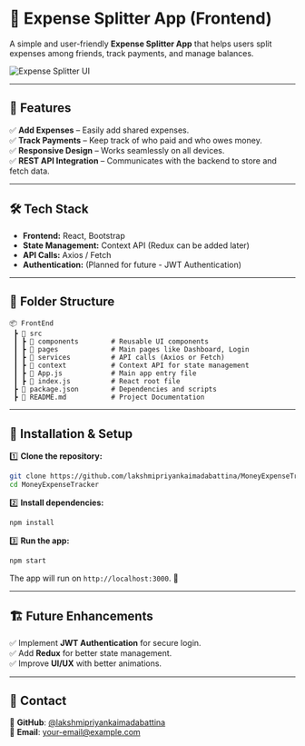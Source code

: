 # 🤑 Expense Splitter App (Frontend)
A simple and user-friendly **Expense Splitter App** that helps users split expenses among friends, track payments, and manage balances.

![Expense Splitter UI](https://via.placeholder.com/800x400?text=Project+Screenshot)

---

## 🚀 Features
✅ **Add Expenses** – Easily add shared expenses.  
✅ **Track Payments** – Keep track of who paid and who owes money.  
✅ **Responsive Design** – Works seamlessly on all devices.  
✅ **REST API Integration** – Communicates with the backend to store and fetch data.  

---

## 🛠️ Tech Stack
- **Frontend:** React, Bootstrap  
- **State Management:** Context API (Redux can be added later)  
- **API Calls:** Axios / Fetch  
- **Authentication:** (Planned for future - JWT Authentication)  

---

## 📂 Folder Structure
```
📦 FrontEnd  
 ┣ 📂 src  
 ┃ ┣ 📂 components        # Reusable UI components  
 ┃ ┣ 📂 pages             # Main pages like Dashboard, Login  
 ┃ ┣ 📂 services          # API calls (Axios or Fetch)  
 ┃ ┣ 📂 context           # Context API for state management  
 ┃ ┣ 📜 App.js            # Main app entry file  
 ┃ ┣ 📜 index.js          # React root file  
 ┣ 📜 package.json        # Dependencies and scripts  
 ┣ 📜 README.md           # Project Documentation  
```

---

## 🚀 Installation & Setup
1️⃣ **Clone the repository:**  
```sh
git clone https://github.com/lakshmipriyankaimadabattina/MoneyExpenseTracker.git
cd MoneyExpenseTracker
```
2️⃣ **Install dependencies:**  
```sh
npm install
```
3️⃣ **Run the app:**  
```sh
npm start
```
The app will run on `http://localhost:3000`. 🎉  

---

## 🏗️ Future Enhancements
✅ Implement **JWT Authentication** for secure login.  
✅ Add **Redux** for better state management.  
✅ Improve **UI/UX** with better animations.  

---

## 📧 Contact
🔗 **GitHub**: [@lakshmipriyankaimadabattina](https://github.com/lakshmipriyankaimadabattina)  
📩 **Email**: your-email@example.com  

